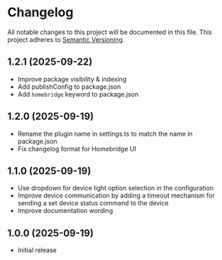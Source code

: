 # Changelog

All notable changes to this project will be documented in this file. This
project adheres to [Semantic Versioning](https://semver.org/spec/v2.0.0.html).

## 1.2.1 (2025-09-22)

- Improve package visibility & indexing
- Add publishConfig to package.json
- Add `homebridge` keyword to package.json

## 1.2.0 (2025-09-19)

- Rename the plugin name in settings.ts to match the name in package.json
- Fix changelog format for Homebridge UI

## 1.1.0 (2025-09-19)

- Use dropdown for device light option selection in the configuration
- Improve device communication by adding a timeout mechanism for sending a set
  device status command to the device
- Improve documentation wording

## 1.0.0 (2025-09-19)

- Initial release
